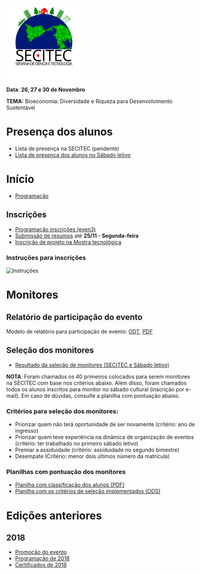 ![Logo](https://github.com/ifpb-sr/secitec/raw/master/arte/logo/logo200x200.png)

**Data**: **26, 27 e 30 de Novembro**

**TEMA:** Bioeconomia: Diversidade e Riqueza para Desenvolvimento Sustentável

# Presença dos alunos

- Lista de presença na SECITEC (pendente)
- [Lista de presença dos alunos no Sábado letivo](https://github.com/ifpb-sr/secitec/raw/master/docs/sabado-letivo-presenca.pdf)

# Início

- [Programação](https://docs.google.com/spreadsheets/d/1xw9is8trktRCHcqCkCF8v_BJg2EBMCdw8VgluAGv8E8/edit?usp=sharing)


## Inscrições

- [Programação inscrições (even3)](https://www.even3.com.br/secitec2019ifpbsr/)
- [Submissão de resumos](https://docs.google.com/forms/d/e/1FAIpQLSftQFVCs81t_jwoQEw_tNNG9ezi_4wgrh5yLB0VcxW1mDzPqQ/viewform?usp=sf_link) até **25/11 - Segunda-feira**
- [Inscrição de projeto na Mostra tecnológica](https://docs.google.com/forms/d/e/1FAIpQLSeJLlemI__28suXxrsGGvmDU6CAdblGh13x7Rk-UOxm01RKdw/viewform)

### Instruções para inscrições

![Instruções](https://even3.blob.core.windows.net/pagina-evento/inscrioIFPB.0059f153e8384404a75f.gif)

# Monitores

## Relatório de participação do evento

Modelo de relatório para participação de evento: [ODT](https://github.com/ifpb-sr/secitec/raw/master/docs/relatorio-monitor.odt), [PDF](https://github.com/ifpb-sr/secitec/raw/master/docs/relatorio-monitor.pdf)

## Seleção dos monitores

- [Resultado da seleção de monitores (SECITEC e Sábado letivo)](https://github.com/ifpb-sr/secitec/raw/master/monitores-resultado-selecao.pdf)

**NOTA**: Foram chamados os 40 primeiros colocados para serem monitores na SECITEC com base nos critérios abaixo. Além disso, foram chamados todos os alunos inscritos para monitor no sábado cultural (inscrição por e-mail). Em caso de dúvidas, consulte a planilha com pontuação abaixo.

### Critérios para seleção dos monitores:

- Priorizar quem não terá oportunidade de ser novamente (critério: ano de ingresso)
- Priorizar quem teve experiência na dinâmica de organização de eventos (critério: ter trabalhado no primeiro sábado letivo)
- Premiar a assiduidade (critério: assiduidade no segundo bimestre)
- Desempate (Critério: menor dois últimos número da matrícula)

### Planilhas com pontuação dos monitores


- [Planilha com classificação dos alunos (PDF)](https://github.com/ifpb-sr/secitec/raw/master/monitores-criterios-selecao-classificacao.pdf)
- [Planilha com os critérios de seleção implementados (ODS)](https://github.com/ifpb-sr/secitec/raw/master/monitores-criterios-selecao.ods)

# Edições anteriores

## 2018
- [Promoção do evento](https://www.ifpb.edu.br/santarita/noticias/2018/10/campus-santa-rita-promovera-a-semana-de-eventos-integrados-em-educacao-ciencia-e-tecnologia)
- [Programação de 2018](https://docs.google.com/document/d/1kkwa1K7gvro6O7K-zrNmpcoRyHcslVMgiP-dY68DsKE/edit?usp=sharing)
- [Certificados de 2018](https://github.com/ifpb-sr/certificados-secitec-2018)
